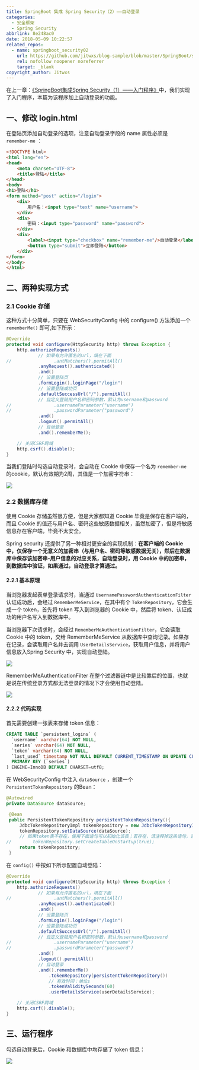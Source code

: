 ```yaml
---
title: SpringBoot 集成 Spring Security（2）——自动登录
categories:
  - 安全框架
  - Spring Security
abbrlink: 8e248ac0
date: 2018-05-09 10:22:57
related_repos:
  - name: springboot_security02
    url: https://github.com/jitwxs/blog-sample/blob/master/SpringBoot/springboot_security/springboot_security02
    rel: nofollow noopener noreferrer
    target: _blank
copyright_author: Jitwxs
---
```


在上一章：[《SpringBoot集成Spring Security（1）——入门程序》](/5f5715e6.html)中，我们实现了入门程序，本篇为该程序加上自动登录的功能。

## 一、修改 login.html

在登陆页添加自动登录的选项，注意自动登录字段的 name 属性必须是 `remember-me` ：

```html login.html
<!DOCTYPE html>
<html lang="en">
<head>
    <meta charset="UTF-8">
    <title>登陆</title>
</head>
<body>
<h1>登陆</h1>
<form method="post" action="/login">
    <div>
        用户名：<input type="text" name="username">
    </div>
    <div>
        密码：<input type="password" name="password">
    </div>
    <div>
        <label><input type="checkbox" name="remember-me"/>自动登录</label>
        <button type="submit">立即登陆</button>
    </div>
</form>
</body>
</html>
```

## 二、两种实现方式

### 2.1 Cookie 存储

这种方式十分简单，只要在 WebSecurityConfig 中的 configure() 方法添加一个 `rememberMe()` 即可,如下所示：

```java
@Override
protected void configure(HttpSecurity http) throws Exception {
    http.authorizeRequests()
            // 如果有允许匿名的url，填在下面
//                .antMatchers().permitAll()
            .anyRequest().authenticated()
            .and()
            // 设置登陆页
            .formLogin().loginPage("/login")
            // 设置登陆成功页
            .defaultSuccessUrl("/").permitAll()
            // 自定义登陆用户名和密码参数，默认为username和password
//                .usernameParameter("username")
//                .passwordParameter("password")
            .and()
            .logout().permitAll()
            // 自动登录
            .and().rememberMe();

    // 关闭CSRF跨域
    http.csrf().disable();
}
```

当我们登陆时勾选自动登录时，会自动在 Cookie 中保存一个名为 `remember-me` 的cookie，默认有效期为2周，其值是一个加密字符串：

![](https://cdn.jsdelivr.net/gh/jitwxs/cdn/blog/posts/20180509100451811.png)

### 2.2 数据库存储

使用 Cookie 存储虽然很方便，但是大家都知道 Cookie 毕竟是保存在客户端的，而且 Cookie 的值还与用户名、密码这些敏感数据相关，虽然加密了，但是将敏感信息存在客户端，毕竟不太安全。

Spring security 还提供了另一种相对更安全的实现机制：**在客户端的 Cookie 中，仅保存一个无意义的加密串（与用户名、密码等敏感数据无关），然后在数据库中保存该加密串-用户信息的对应关系，自动登录时，用 Cookie 中的加密串，到数据库中验证，如果通过，自动登录才算通过。**

#### 2.2.1 基本原理

当浏览器发起表单登录请求时，当通过 `UsernamePasswordAuthenticationFilter` 认证成功后，会经过 `RememberMeService`，在其中有个 `TokenRepository`，它会生成一个 token，首先将 token 写入到浏览器的 Cookie 中，然后将 token、认证成功的用户名写入到数据库中。

当浏览器下次请求时，会经过 `RememberMeAuthenticationFilter`，它会读取 Cookie 中的 token，交给 RememberMeService 从数据库中查询记录。如果存在记录，会读取用户名并去调用 `UserDetailsService`，获取用户信息，并将用户信息放入Spring Security 中，实现自动登陆。

![](https://cdn.jsdelivr.net/gh/jitwxs/cdn/blog/posts/20181202143630639.png)

RememberMeAuthenticationFilter 在整个过滤器链中是比较靠后的位置，也就是说在传统登录方式都无法登录的情况下才会使用自动登陆。

![](https://cdn.jsdelivr.net/gh/jitwxs/cdn/blog/posts/20181202144420871.png)

#### 2.2.2 代码实现

首先需要创建一张表来存储 token 信息：

```sql
CREATE TABLE `persistent_logins` (
  `username` varchar(64) NOT NULL,
  `series` varchar(64) NOT NULL,
  `token` varchar(64) NOT NULL,
  `last_used` timestamp NOT NULL DEFAULT CURRENT_TIMESTAMP ON UPDATE CURRENT_TIMESTAMP,
  PRIMARY KEY (`series`)
) ENGINE=InnoDB DEFAULT CHARSET=utf8;
```

在 WebSecurityConfig 中注入 `dataSource` ，创建一个 `PersistentTokenRepository` 的Bean：

```java
@Autowired
private DataSource dataSource;

 @Bean
 public PersistentTokenRepository persistentTokenRepository(){
     JdbcTokenRepositoryImpl tokenRepository = new JdbcTokenRepositoryImpl();
     tokenRepository.setDataSource(dataSource);
     // 如果token表不存在，使用下面语句可以初始化该表；若存在，请注释掉这条语句，否则会报错。
//        tokenRepository.setCreateTableOnStartup(true);
     return tokenRepository;
 }
```

在 `config()` 中按如下所示配置自动登陆：

```java
@Override
protected void configure(HttpSecurity http) throws Exception {
    http.authorizeRequests()
            // 如果有允许匿名的url，填在下面
//                .antMatchers().permitAll()
            .anyRequest().authenticated()
            .and()
            // 设置登陆页
            .formLogin().loginPage("/login")
            // 设置登陆成功页
            .defaultSuccessUrl("/").permitAll()
            // 自定义登陆用户名和密码参数，默认为username和password
//                .usernameParameter("username")
//                .passwordParameter("password")
            .and()
            .logout().permitAll()
            // 自动登录
            .and().rememberMe()
                .tokenRepository(persistentTokenRepository())
                // 有效时间：单位s
                .tokenValiditySeconds(60)
                .userDetailsService(userDetailsService);

    // 关闭CSRF跨域
    http.csrf().disable();
}
```

## 三、运行程序

勾选自动登录后，Cookie 和数据库中均存储了 token 信息：

![](https://cdn.jsdelivr.net/gh/jitwxs/cdn/blog/posts/20180509102031410.png)
